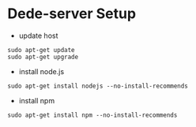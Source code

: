 # Dede-server Setup

* update host
```
sudo apt-get update
sudo apt-get upgrade
```

* install node.js
```
sudo apt-get install nodejs --no-install-recommends
```

* install npm
```
sudo apt-get install npm --no-install-recommends
```
